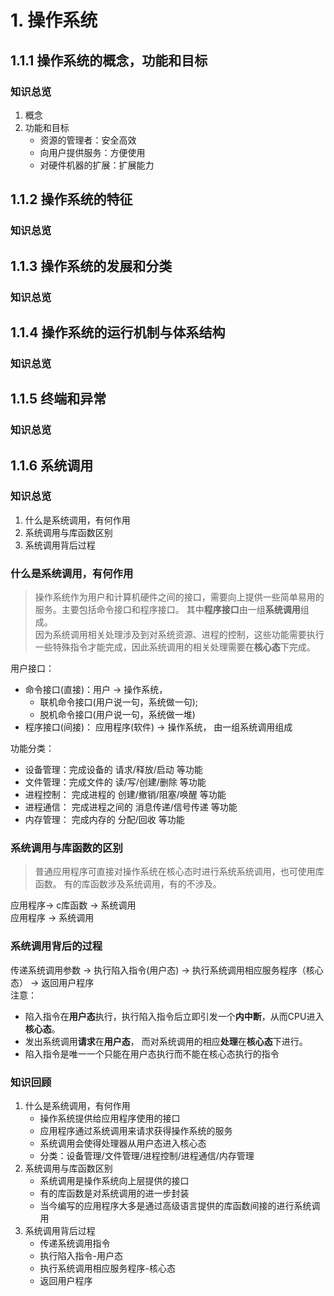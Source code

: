 # 1. 操作系统

## 1.1.1 操作系统的概念，功能和目标
### **知识总览**
1. 概念
2. 功能和目标
    - 资源的管理者：安全高效
    - 向用户提供服务：方便使用
    - 对硬件机器的扩展：扩展能力

## 1.1.2 操作系统的特征
### **知识总览**

## 1.1.3 操作系统的发展和分类
### **知识总览**

## 1.1.4 操作系统的运行机制与体系结构
### **知识总览**

## 1.1.5 终端和异常
### **知识总览**

## 1.1.6 系统调用
### **知识总览**
1. 什么是系统调用，有何作用
2. 系统调用与库函数区别
3. 系统调用背后过程

### **什么是系统调用，有何作用**
> 操作系统作为用户和计算机硬件之间的接口，需要向上提供一些简单易用的服务。主要包括命令接口和程序接口。 其中**程序接口**由一组**系统调用**组成。   
因为系统调用相关处理涉及到对系统资源、进程的控制，这些功能需要执行一些特殊指令才能完成，因此系统调用的相关处理需要在**核心态**下完成。

用户接口：
- 命令接口(直接)：用户 -> 操作系统， 
    - 联机命令接口(用户说一句，系统做一句);
    - 脱机命令接口(用户说一句，系统做一堆)
- 程序接口(间接)： 应用程序(软件) -> 操作系统， 由一组系统调用组成

功能分类：
- 设备管理：完成设备的  请求/释放/启动  等功能
- 文件管理：完成文件的  读/写/创建/删除  等功能
- 进程控制： 完成进程的  创建/撤销/阻塞/唤醒  等功能
- 进程通信： 完成进程之间的  消息传递/信号传递  等功能
- 内存管理： 完成内存的 分配/回收 等功能

### **系统调用与库函数的区别**
>普通应用程序可直接对操作系统在核心态时进行系统系统调用，也可使用库函数。 有的库函数涉及系统调用，有的不涉及。  

应用程序-> c库函数 -> 系统调用  
应用程序 -> 系统调用  

### **系统调用背后的过程**
传递系统调用参数 -> 执行陷入指令(用户态) -> 执行系统调用相应服务程序（核心态） -> 返回用户程序  
注意：  
- 陷入指令在**用户态**执行，执行陷入指令后立即引发一个**内中断**，从而CPU进入**核心态**。
- 发出系统调用**请求**在**用户态**， 而对系统调用的相应**处理**在**核心态**下进行。  
- 陷入指令是唯一一个只能在用户态执行而不能在核心态执行的指令

### **知识回顾**
1. 什么是系统调用，有何作用
    - 操作系统提供给应用程序使用的接口
    - 应用程序通过系统调用来请求获得操作系统的服务
    - 系统调用会使得处理器从用户态进入核心态
    - 分类：设备管理/文件管理/进程控制/进程通信/内存管理
2. 系统调用与库函数区别
    - 系统调用是操作系统向上层提供的接口
    - 有的库函数是对系统调用的进一步封装
    - 当今编写的应用程序大多是通过高级语言提供的库函数间接的进行系统调用
3. 系统调用背后过程
    - 传递系统调用指令
    - 执行陷入指令-用户态
    - 执行系统调用相应服务程序-核心态
    - 返回用户程序

